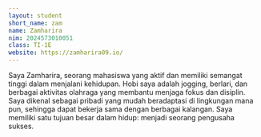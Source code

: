 ```yaml
---
layout: student
short_name: zam
name: Zamharira
nim: 2024573010051
class: TI-1E
website: https://zamharira09.io/
---
```

Saya Zamharira, seorang mahasiswa yang aktif dan memiliki semangat tinggi dalam menjalani kehidupan. Hobi saya adalah jogging, berlari, dan berbagai aktivitas olahraga yang membantu menjaga fokus dan disiplin. Saya dikenal sebagai pribadi yang mudah beradaptasi di lingkungan mana pun, sehingga dapat bekerja sama dengan berbagai kalangan. Saya memiliki satu tujuan besar dalam hidup: menjadi seorang pengusaha sukses. 
